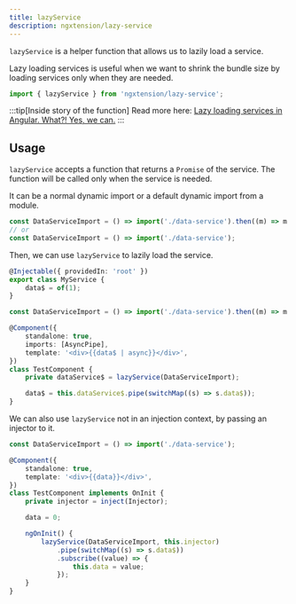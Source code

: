 ```yaml
---
title: lazyService
description: ngxtension/lazy-service
---
```


`lazyService` is a helper function that allows us to lazily load a service.

Lazy loading services is useful when we want to shrink the bundle size by loading services only when they are needed.

```ts
import { lazyService } from 'ngxtension/lazy-service';
```

:::tip[Inside story of the function]
Read more here: [Lazy loading services in Angular. What?! Yes, we can.](https://itnext.io/lazy-loading-services-in-angular-what-yes-we-can-cfbaf586d54e)
:::

## Usage

`lazyService` accepts a function that returns a `Promise` of the service. The function will be called only when the service is needed.

It can be a normal dynamic import or a default dynamic import from a module.

```ts
const DataServiceImport = () => import('./data-service').then((m) => m.MyService);
// or
const DataServiceImport = () => import('./data-service');
```

Then, we can use `lazyService` to lazily load the service.

```ts data.service.ts
@Injectable({ providedIn: 'root' })
export class MyService {
	data$ = of(1);
}
```

```ts test.component.ts
const DataServiceImport = () => import('./data-service').then((m) => m.MyService);

@Component({
	standalone: true,
	imports: [AsyncPipe],
	template: '<div>{{data$ | async}}</div>',
})
class TestComponent {
	private dataService$ = lazyService(DataServiceImport);

	data$ = this.dataService$.pipe(switchMap((s) => s.data$));
}
```

We can also use `lazyService` not in an injection context, by passing an injector to it.

```ts test.component.ts
const DataServiceImport = () => import('./data-service');

@Component({
	standalone: true,
	template: '<div>{{data}}</div>',
})
class TestComponent implements OnInit {
	private injector = inject(Injector);

	data = 0;

	ngOnInit() {
		lazyService(DataServiceImport, this.injector)
			.pipe(switchMap((s) => s.data$))
			.subscribe((value) => {
				this.data = value;
			});
	}
}
```
